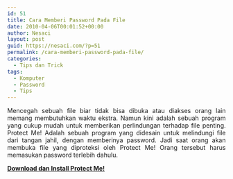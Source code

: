 ```yaml
---
id: 51
title: Cara Memberi Password Pada File
date: 2010-04-06T00:01:52+00:00
author: Nesaci
layout: post
guid: https://nesaci.com/?p=51
permalink: /cara-memberi-password-pada-file/
categories:
  - Tips dan Trick
tags:
  - Komputer
  - Password
  - Tips
---
```

<p style="text-align: justify;">
  Mencegah sebuah file biar tidak bisa dibuka atau diakses orang lain memang membutuhkan waktu ekstra. Namun kini adalah sebuah program yang cukup mudah untuk memberikan perlindungan terhadap file penting. Protect Me! Adalah sebuah program yang didesain untuk melindungi file dari tangan jahil, dengan memberinya password. Jadi saat orang akan membuka file yang diproteksi oleh Protect Me! Orang tersebut harus memasukan password terlebih dahulu.
</p>

<p style="text-align: justify;">
  <a title="Download dan Install Protect Me!" rel="nofollow" href="https://sites.google.com/site/distantx/ProtectMe%212010v1.0.1.1.zip" target="_blank"><strong>Download dan Install Protect Me!</strong></a>
</p>